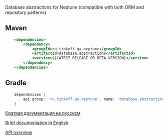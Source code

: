 Database abstractions for Neptune (compatible with both ORM and repository patterns)

## Maven

```xml
    <dependencies>
        <dependency>
            <groupId>ru.tinkoff.qa.neptune</groupId>
            <artifactId>database.abstractions</artifactId>
            <version>${LATEST_RELEASE_OR_BETA_VERSION}</version>
        </dependency>
    </dependencies>
```

## Gradle

```groovy
    dependencies {
        api group: 'ru.tinkoff.qa.neptune', name: 'database.abstractions', version: LATEST_RELEASE_OR_BETA_VERSION    
    }
```

[Краткая документация на русском](./doc/rus/README.md)

[Brief documentation in English](./doc/eng/README.md)

[API overview](https://tinkoffcreditsystems.github.io/neptune/database.abstractions/index.html)